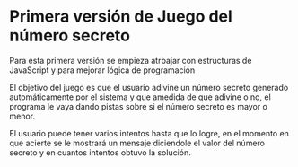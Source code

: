 <h1>Primera versión de Juego del número secreto</h1>

Para esta primera versión se empieza atrbajar con estructuras de JavaScript y para mejorar lógica de programación

El objetivo del juego es que el usuario adivine un número secreto generado automáticamente por el sistema y que amedida de que adivine o no, el programa le vaya dando pistas sobre si el número secreto es mayor o menor.

El usuario puede tener varios intentos hasta que lo logre, en el momento en que acierte se le mostrará un mensaje diciendole el valor del número secreto y en cuantos intentos obtuvo la solución. 